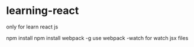 # learning-react
only for learn react js

npm install
npm install webpack -g
use webpack -watch for watch jsx files
